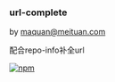 ### url-complete

by maquan@meituan.com

配合repo-info补全url

[![npm](https://img.shields.io/npm/v/npm.svg)]()
